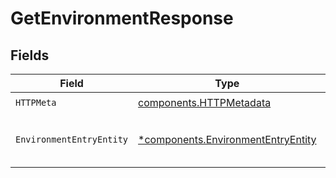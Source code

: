 # GetEnvironmentResponse


## Fields

| Field                                                                                   | Type                                                                                    | Required                                                                                | Description                                                                             |
| --------------------------------------------------------------------------------------- | --------------------------------------------------------------------------------------- | --------------------------------------------------------------------------------------- | --------------------------------------------------------------------------------------- |
| `HTTPMeta`                                                                              | [components.HTTPMetadata](../../models/components/httpmetadata.md)                      | :heavy_check_mark:                                                                      | N/A                                                                                     |
| `EnvironmentEntryEntity`                                                                | [*components.EnvironmentEntryEntity](../../models/components/environmententryentity.md) | :heavy_minus_sign:                                                                      | Retrieves a single environment by ID                                                    |